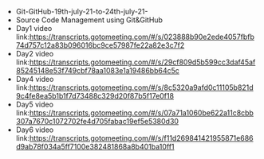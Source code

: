 - Git-GitHub-19th-july-21-to-24th-july-21-
- Source Code Management using Git&GitHub<br>
- Day1 video link:https://transcripts.gotomeeting.com/#/s/023888b90e2ede4057fbfb74d757c12a83b096016bc9ce57987fe22a82e3c7f2
- Day2 video link:https://transcripts.gotomeeting.com/#/s/29cf809d5b599cc3daf45af85245148e53f749cbf78aa1083e1a19486bb64c5c
- Day4 video link:https://transcripts.gotomeeting.com/#/s/8c5320a9afd0c11105b821d9c4fe8ea5b1b1f7d73488c329d20f87b5f17e0f18
- Day5 video link:https://transcripts.gotomeeting.com/#/s/07a71a1060be622a11c8cbb307a7670c1072702fe4d705fabac19ef5e5380d30
- Day6 video link:https://transcripts.gotomeeting.com/#/s/f11d269841421955871e686d9ab78f034a5ff7100e382481868a8b401ba10ff1

